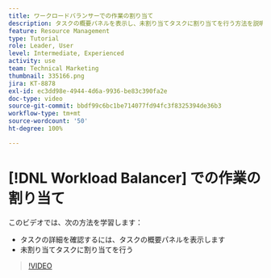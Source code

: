 ```yaml
---
title: ワークロードバランサーでの作業の割り当て
description: タスクの概要パネルを表示し、未割り当てタスクに割り当てを行う方法を説明します。
feature: Resource Management
type: Tutorial
role: Leader, User
level: Intermediate, Experienced
activity: use
team: Technical Marketing
thumbnail: 335166.png
jira: KT-8878
exl-id: ec3dd98e-4944-4d6a-9936-be83c390fa2e
doc-type: video
source-git-commit: bbdf99c6bc1be714077fd94fc3f8325394de36b3
workflow-type: tm+mt
source-wordcount: '50'
ht-degree: 100%

---
```


# [!DNL Workload Balancer] での作業の割り当て

このビデオでは、次の方法を学習します：

* タスクの詳細を確認するには、タスクの概要パネルを表示します
* 未割り当てタスクに割り当てを行う


>[!VIDEO](https://video.tv.adobe.com/v/335166/?quality=12&learn=on&enablevpops=1)
